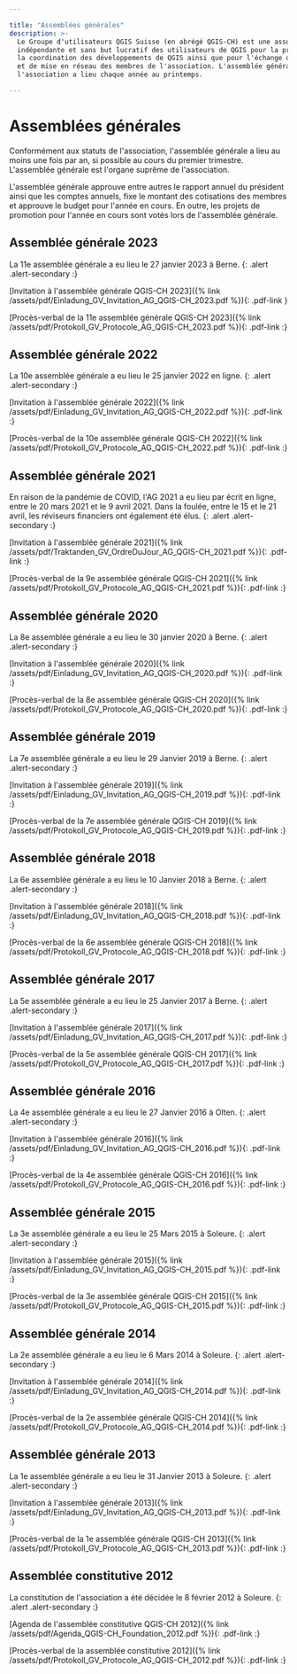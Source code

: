 ```yaml
---

title: "Assemblées générales"
description: >-
  Le Groupe d'utilisateurs QGIS Suisse (en abrégé QGIS-CH) est une association
  indépendante et sans but lucratif des utilisateurs de QGIS pour la promotion et
  la coordination des développements de QGIS ainsi que pour l'échange d'expériences
  et de mise en réseau des membres de l'association. L'assemblée générale de
  l'association a lieu chaque année au printemps.

---
```


# Assemblées générales

Conformément aux statuts de l'association, l'assemblée générale a lieu au moins
une fois par an, si possible au cours du premier trimestre. L'assemblée générale
est l'organe suprême de l'association.

L'assemblée générale approuve entre autres le rapport annuel du président ainsi
que les comptes annuels, fixe le montant des cotisations des membres et approuve
le budget pour l'année en cours. En outre, les projets de promotion pour l'année
en cours sont votés lors de l'assemblée générale.

## Assemblée générale 2023

La 11e assemblée générale a eu lieu le 27 janvier 2023 à Berne.
{: .alert .alert-secondary :}

[Invitation à l'assemblée générale QGIS-CH 2023]({% link /assets/pdf/Einladung_GV_Invitation_AG_QGIS-CH_2023.pdf %}){: .pdf-link }

[Procès-verbal de la 11e assemblée générale QGIS-CH 2023]({% link /assets/pdf/Protokoll_GV_Protocole_AG_QGIS-CH_2023.pdf %}){: .pdf-link :}

##  Assemblée générale 2022

La 10e assemblée générale a eu lieu le 25 janvier 2022 en ligne.
{: .alert .alert-secondary :}

[Invitation à l'assemblée générale 2022]({% link /assets/pdf/Einladung_GV_Invitation_AG_QGIS-CH_2022.pdf %}){: .pdf-link :}

[Procès-verbal de la 10e assemblée générale QGIS-CH 2022]({% link /assets/pdf/Protokoll_GV_Protocole_AG_QGIS-CH_2022.pdf %}){: .pdf-link :}

## Assemblée générale 2021

En raison de la pandémie de COVID, l'AG 2021 a eu lieu par écrit en ligne, entre
le 20 mars 2021 et le 9 avril 2021. Dans la foulée, entre le 15 et le 21 avril,
les réviseurs financiers ont également été élus.
{: .alert .alert-secondary :}

[Invitation à l'assemblée générale 2021]({% link /assets/pdf/Traktanden_GV_OrdreDuJour_AG_QGIS-CH_2021.pdf %}){: .pdf-link :}

[Procès-verbal de la 9e assemblée générale QGIS-CH 2021]({% link /assets/pdf/Protokoll_GV_Protocole_AG_QGIS-CH_2021.pdf %}){: .pdf-link :}

## Assemblée générale 2020

La 8e assemblée générale a eu lieu le 30 janvier 2020 à Berne.
{: .alert .alert-secondary :}

[Invitation à l'assemblée générale 2020]({% link /assets/pdf/Einladung_GV_Invitation_AG_QGIS-CH_2020.pdf %}){: .pdf-link :}

[Procès-verbal de la 8e assemblée générale QGIS-CH 2020]({% link /assets/pdf/Protokoll_GV_Protocole_AG_QGIS-CH_2020.pdf %}){: .pdf-link :}

## Assemblée générale 2019

La 7e assemblée générale a eu lieu le 29 Janvier 2019 à Berne.
{: .alert .alert-secondary :}

[Invitation à l'assemblée générale 2019]({% link /assets/pdf/Einladung_GV_Invitation_AG_QGIS-CH_2019.pdf %}){: .pdf-link :}

[Procès-verbal de la 7e assemblée générale QGIS-CH 2019]({% link /assets/pdf/Protokoll_GV_Protocole_AG_QGIS-CH_2019.pdf %}){: .pdf-link :}


## Assemblée générale 2018

La 6e assemblée générale a eu lieu le 10 Janvier 2018 à Berne.
{: .alert .alert-secondary :}

[Invitation à l'assemblée générale 2018]({% link /assets/pdf/Einladung_GV_Invitation_AG_QGIS-CH_2018.pdf %}){: .pdf-link :}

[Procès-verbal de la 6e assemblée générale QGIS-CH 2018]({% link /assets/pdf/Protokoll_GV_Protocole_AG_QGIS-CH_2018.pdf %}){: .pdf-link :}

## Assemblée générale 2017

La 5e assemblée générale a eu lieu le 25 Janvier 2017 à Berne.
{: .alert .alert-secondary :}

[Invitation à l'assemblée générale 2017]({% link /assets/pdf/Einladung_GV_Invitation_AG_QGIS-CH_2017.pdf %}){: .pdf-link :}

[Procès-verbal de la 5e assemblée générale QGIS-CH 2017]({% link /assets/pdf/Protokoll_GV_Protocole_AG_QGIS-CH_2017.pdf %}){: .pdf-link :}


## Assemblée générale 2016

La 4e assemblée générale a eu lieu le 27 Janvier 2016 à Olten.
{: .alert .alert-secondary :}

[Invitation à l'assemblée générale 2016]({% link /assets/pdf/Einladung_GV_Invitation_AG_QGIS-CH_2016.pdf %}){: .pdf-link :}

[Procès-verbal de la 4e assemblée générale QGIS-CH 2016]({% link /assets/pdf/Protokoll_GV_Protocole_AG_QGIS-CH_2016.pdf %}){: .pdf-link :}

## Assemblée générale 2015

La 3e assemblée générale a eu lieu le 25 Mars 2015 à Soleure.
{: .alert .alert-secondary :}

[Invitation à l'assemblée générale 2015]({% link /assets/pdf/Einladung_GV_Invitation_AG_QGIS-CH_2015.pdf %}){: .pdf-link :}

[Procès-verbal de la 3e assemblée générale QGIS-CH 2015]({% link /assets/pdf/Protokoll_GV_Protocole_AG_QGIS-CH_2015.pdf %}){: .pdf-link :}

## Assemblée générale 2014

La 2e assemblée générale a eu lieu le 6 Mars 2014 à Soleure.
{: .alert .alert-secondary :}

[Invitation à l'assemblée générale 2014]({% link /assets/pdf/Einladung_GV_Invitation_AG_QGIS-CH_2014.pdf %}){: .pdf-link :}

[Procès-verbal de la 2e assemblée générale QGIS-CH 2014]({% link /assets/pdf/Protokoll_GV_Protocole_AG_QGIS-CH_2014.pdf %}){: .pdf-link :}

## Assemblée générale 2013

La 1e assemblée générale a eu lieu le 31 Janvier 2013 à Soleure.
{: .alert .alert-secondary :}

[Invitation à l'assemblée générale 2013]({% link /assets/pdf/Einladung_GV_Invitation_AG_QGIS-CH_2013.pdf %}){: .pdf-link :}

[Procès-verbal de la 1e assemblée générale QGIS-CH 2013]({% link /assets/pdf/Protokoll_GV_Protocole_AG_QGIS-CH_2013.pdf %}){: .pdf-link :}

## Assemblée constitutive 2012

La constitution de l'association a été décidée le 8 février 2012 à Soleure.
{: .alert .alert-secondary :}

[Agenda de l'assemblée constitutive QGIS-CH 2012]({% link /assets/pdf/Agenda_QGIS-CH_Foundation_2012.pdf %}){: .pdf-link :}

[Procès-verbal de la assemblée constitutive 2012]({% link /assets/pdf/Protokoll_GV_Protocole_AG_QGIS-CH_2012.pdf %}){: .pdf-link :}

